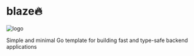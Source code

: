 # blaze🔥

![logo](https://media.discordapp.net/attachments/828988349225631787/1142216448681447465/Logo_wide_6.png)

Simple and minimal Go template for building fast and type-safe backend applications
